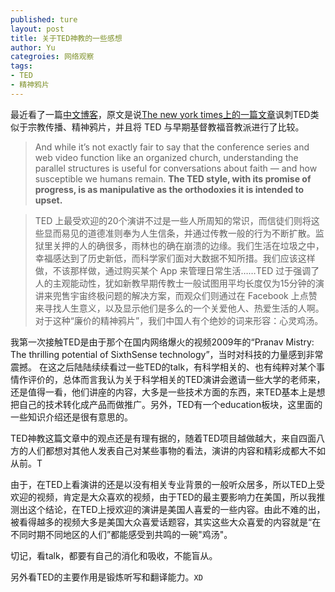 ```yaml
---
published: ture
layout: post
title: 关于TED神教的一些感想
author: Yu
categroies: 网络观察
tags:
- TED
- 精神鸦片
---
```


最近看了一篇[中文博客](http://buta.moe/2015/03/17/the-church-of-ted/)，原文是说[The new york times上的一篇文章](http://www.nytimes.com/2015/03/15/opinion/sunday/the-church-of-ted.html)讽刺TED类似于宗教传播、精神鸦片，并且将 TED 与早期基督教福音教派进行了比较。

> And while it’s not exactly fair to say that the conference series and web video function like an organized church, understanding the parallel structures is useful for conversations about faith — and how susceptible we humans remain. **The TED style, with its promise of progress, is as manipulative as the orthodoxies it is intended to upset.**

> TED 上最受欢迎的20个演讲不过是一些人所周知的常识，而信徒们则将这些显而易见的道德准则奉为人生信条，并通过传教一般的行为不断扩散。监狱里关押的人的确很多，雨林也的确在崩溃的边缘。我们生活在垃圾之中，幸福感达到了历史新低，而科学家们面对大数据不知所措。我们应该这样做，不该那样做，通过购买某个 App 来管理日常生活……TED 过于强调了人的主观能动性，犹如新教早期传教士一般试图用平均长度仅为15分钟的演讲来兜售宇宙终极问题的解决方案，而观众们则通过在 Facebook 上点赞来寻找人生意义，以及显示他们是多么的一个关爱他人、热爱生活的人啊。对于这种“廉价的精神鸦片”，我们中国人有个绝妙的词来形容：心灵鸡汤。

我第一次接触TED是由于那个在国内网络爆火的视频2009年的<q>Pranav Mistry: The thrilling potential of SixthSense technology</q>，当时对科技的力量感到非常震撼。 在这之后陆陆续续看过一些TED的talk，有科学相关的、也有纯粹对某个事情作评价的，总体而言我认为关于科学相关的TED演讲会邀请一些大学的老师来，还是值得一看，他们讲座的内容，大多是一些技术方面的东西，来TED基本上是想把自己的技术转化成产品而做推广。另外，TED有一个education板块，这里面的一些知识介绍还是很有意思的。

TED神教这篇文章中的观点还是有理有据的，随着TED项目越做越大，来自四面八方的人们都想对其他人发表自己对某些事物的看法，演讲的内容和精彩成都大不如从前。T

由于，在TED上看演讲的还是以没有相关专业背景的一般听众居多，所以TED上受欢迎的视频，肯定是大众喜欢的视频，由于TED的最主要影响力在美国，所以我推测出这个结论，在TED上授欢迎的演讲是美国人喜爱的一些内容。由此不难的出，被看得越多的视频大多是美国大众喜爱话题容，其实这些大众喜爱的内容就是<q>在不同时期不同地区的人们</q>都能感受到共鸣的一碗"鸡汤"。

切记，看talk，都要有自己的消化和吸收，不能盲从。

另外看TED的主要作用是锻炼听写和翻译能力。`XD`

